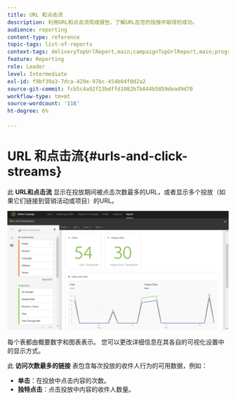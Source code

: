 ```yaml
---
title: URL 和点击流
description: 利用URL和点击流现成报告，了解URL在您的投放中取得的成功。
audience: reporting
content-type: reference
topic-tags: list-of-reports
context-tags: deliveryTopUrlReport,main;campaignTopUrlReport,main;programTopUrlReport,main
feature: Reporting
role: Leader
level: Intermediate
exl-id: f9bf39a3-7dca-429e-97bc-454b04f0d2a2
source-git-commit: fcb5c4a92f23bdffd1082b7b044b5859dead9d70
workflow-type: tm+mt
source-wordcount: '116'
ht-degree: 6%

---
```


# URL 和点击流{#urls-and-click-streams}

此 **URL和点击流** 显示在投放期间被点击次数最多的URL，或者显示多个投放（如果它们链接到营销活动或项目）的URL。

![](assets/delivery_reports_8.png)

每个表都由概要数字和图表表示。 您可以更改详细信息在其各自的可视化设置中的显示方式。

此 **访问次数最多的链接** 表包含每次投放的收件人行为的可用数据，例如：

* **单击**：在投放中点击内容的次数。
* **独特点击**：点击投放中内容的收件人数量。
